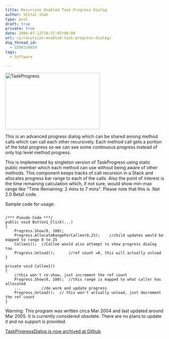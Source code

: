 ```yaml
---
title: Recursion Enabled Task Progress Dialog
author: Shital Shah
type: post
draft: true
private: true
date: 2004-07-12T10:37:07+00:00
url: /p/recursion-enabled-task-progress-dialog/
dsq_thread_id:
  - 3206314859
tags:
  - Software

---
```

[<img src="http://shitalshah.com/wp-content/uploads/2004/12/TaskProgress-300x180.jpg" alt="TaskProgress" width="300" height="180" class="alignleft size-medium wp-image-903" srcset="http://shitalshah.com/ShitalShahWP/wp-content/uploads/2004/12/TaskProgress-300x180.jpg 300w, http://shitalshah.com/ShitalShahWP/wp-content/uploads/2004/12/TaskProgress.jpg 344w" sizes="(max-width: 300px) 100vw, 300px" />][1]

This is an advanced progress dialog which can be shared among method calls which can call each other recursively. Each method call gets a portion of the total progress so we can see some continuous progress instead of only top level method progress.



This is implemented by singleton version of TaskProgress using static public member which each method can use without being aware of other methods. This component keeps tracks of call recursion in a Stack and allocates progress bar range to each of the calls. Also the point of interest is the time remaining calculation which, if not sure, would show min-max range like "Time Remaining: 2 mins to 7 mins". Please note that this is .Net 2.0 Beta1 code.

Sample code for usage:

<pre class="code-block"><code>
/*** Pseudo Code ***/
public void Button1_Click(...)
{
    Progress.Show(0, 100);
    Progress.AllocateRangeForCallee(0,25);    //child updates would be mapped to range 0 to 25
    Callee1();  //Callee would also attempt to show progress dialog too
    Progress.Unload();      //ref count =0, this will actually unload
}

private void Callee1()
{
    //this won&#39;t re-show, just increment the ref count
    Progress.Show(0, 100);  //this range is mapped to what caller has allocated
    ...         //do work and update progress
    Progress.Unload();  // this won&#39;t actually unload, just decrement the ref count
}
</code></pre>

<p class="obsolete">
  Warning: This program was written circa Mar 2004 and last updated around Mar 2005. It is currently considered obsolete. There are no plans to update it and no support is provided.
</p>

[TaskProgressDialog is now archived at Github][2]

<div class="github-widget" data-repo="sytelus/TaskProgressDialog">
</div>

 [1]: http://shitalshah.com/wp-content/uploads/2004/12/TaskProgress.jpg
 [2]: https://github.com/sytelus/TaskProgressDialog